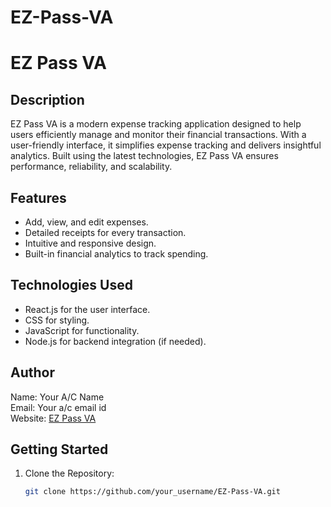 # EZ-Pass-VA
# EZ Pass VA

## Description
EZ Pass VA is a modern expense tracking application designed to help users efficiently manage and monitor their financial transactions. With a user-friendly interface, it simplifies expense tracking and delivers insightful analytics. Built using the latest technologies, EZ Pass VA ensures performance, reliability, and scalability.

## Features
- Add, view, and edit expenses.
- Detailed receipts for every transaction.
- Intuitive and responsive design.
- Built-in financial analytics to track spending.

## Technologies Used
- React.js for the user interface.
- CSS for styling.
- JavaScript for functionality.
- Node.js for backend integration (if needed).

## Author
Name: Your A/C Name  
Email: Your a/c email id  
Website: [EZ Pass VA](#)  

## Getting Started
1. Clone the Repository:  
   ```bash
   git clone https://github.com/your_username/EZ-Pass-VA.git

